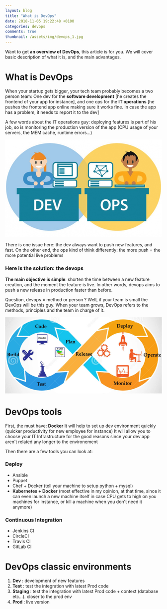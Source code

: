 ```yaml
---
layout: blog
title: "What is DevOps"
date: 2018-11-05 19:22:48 +0100
categories: devops
comments: true
thumbnail: /assets/img/devops_1.jpg
---
```


Want to get **an overview of DevOps**, this article is for you. We will cover basic description of what it is, and the main advantages.

# What is DevOps

When your startup gets bigger, your tech team probably becomes a two person team:
One dev for the **software development** [he creates the frontend of your app for instance], and one ops for the **IT operations** [he pushes the frontend app online making sure it works fine. In case the app has a problem, it needs to report it to the dev]

A few words about the IT operations guy: deploying features is part of his job, so is monitoring the production version of the app (CPU usage of your servers, the MEM cache, runtime errors...)

![devops](/assets/img/devops_1.jpg "dev VS ops")

There is one issue here: the dev always want to push new features, and fast. On the other end, the ops kind of think differently: the more push = the more potential live problems

### Here is the solution: **the devops**

**The main objective is simple**: shorten the time between a new feature creation, and the moment the feature is live. In other words, devops aims to push a new release in production faster than before.

Question, devops = method or person ? Well, if your team is small the DevOps will be this guy. When your team grows, DevOps refers to the methods, principles and the team in charge of it.

![devops](/assets/img/devops_0.jpg "dev VS ops")

# DevOps tools

First, the must have: **Docker**
It will help to set up dev environment quickly (quicker productivity for new employee for instance)
It will allow you to choose your IT Infrastructure for the good reasons since your dev app aren't related any longer to the environement

Then there are a few tools you can look at:

### Deploy

- Ansible
- Puppet
- Chef + Docker (tell your machine to setup python + mysql)
- **Kubernetes + Docker** (most effective in my opinion, at that time, since it can even launch a new machine itself in case CPU gets to high on you machines for instance, or kill a machine when you don't need it anymore)

### Continuous Integration

- Jenkins CI
- CircleCI
- Travis CI
- GitLab CI

# DevOps classic environments

1. **Dev** : development of new features
2. **Test** : test the integration with latest Prod code
3. **Staging** : test the integration with latest Prod code + context (database etc...). closer to the prod env
4. **Prod** : live version
